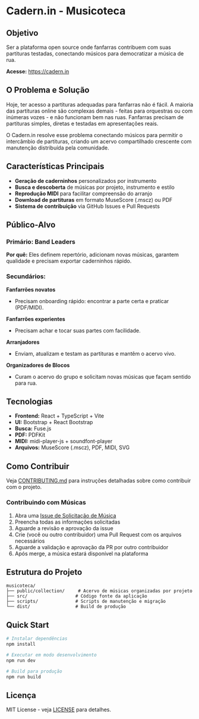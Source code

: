 # Cadern.in - Musicoteca

## Objetivo
Ser a plataforma open source onde fanfarras contribuem com suas partituras testadas, conectando músicos para democratizar a música de rua.

**Acesse:** https://cadern.in

## O Problema e Solução

Hoje, ter acesso a partituras adequadas para fanfarras não é fácil. A maioria das partituras online são complexas demais - feitas para orquestras ou com inúmeras vozes - e não funcionam bem nas ruas. Fanfarras precisam de partituras simples, diretas e testadas em apresentações reais.

O Cadern.in resolve esse problema conectando músicos para permitir o intercâmbio de partituras, criando um acervo compartilhado crescente com manutenção distribuída pela comunidade.

## Características Principais

- **Geração de caderninhos** personalizados por instrumento
- **Busca e descoberta** de músicas por projeto, instrumento e estilo
- **Reprodução MIDI** para facilitar compreensão do arranjo
- **Download de partituras** em formato MuseScore (.mscz) ou PDF
- **Sistema de contribuição** via GitHub Issues e Pull Requests

## Público-Alvo

### Primário: Band Leaders
**Por quê:** Eles definem repertório, adicionam novas músicas, garantem qualidade e precisam exportar caderninhos rápido.

### Secundários:

**Fanfarrões novatos**
- Precisam onboarding rápido: encontrar a parte certa e praticar (PDF/MIDI).

**Fanfarrões experientes**
- Precisam achar e tocar suas partes com facilidade.

**Arranjadores**
- Enviam, atualizam e testam as partituras e mantêm o acervo vivo.

**Organizadores de Blocos**
- Curam o acervo do grupo e solicitam novas músicas que façam sentido para rua.

## Tecnologias

- **Frontend:** React + TypeScript + Vite
- **UI:** Bootstrap + React Bootstrap
- **Busca:** Fuse.js
- **PDF:** PDFKit
- **MIDI:** midi-player-js + soundfont-player
- **Arquivos:** MuseScore (.mscz), PDF, MIDI, SVG

## Como Contribuir

Veja [CONTRIBUTING.md](CONTRIBUTING.md) para instruções detalhadas sobre como contribuir com o projeto.

### Contribuindo com Músicas

1. Abra uma [Issue de Solicitação de Música](.github/ISSUE_TEMPLATE/song_request.md)
2. Preencha todas as informações solicitadas
3. Aguarde a revisão e aprovação da issue
4. Crie (você ou outro contribuidor) uma Pull Request com os arquivos necessários 
5. Aguarde a validação e aprovação da PR por outro contribuidor
6. Após merge, a música estará disponível na plataforma

## Estrutura do Projeto

```
musicoteca/
├── public/collection/     # Acervo de músicas organizadas por projeto
├── src/                  # Código fonte da aplicação
├── scripts/              # Scripts de manutenção e migração
└── dist/                 # Build de produção
```

## Quick Start

```bash
# Instalar dependências
npm install

# Executar em modo desenvolvimento
npm run dev

# Build para produção
npm run build
```

## Licença

MIT License - veja [LICENSE](LICENSE) para detalhes.
